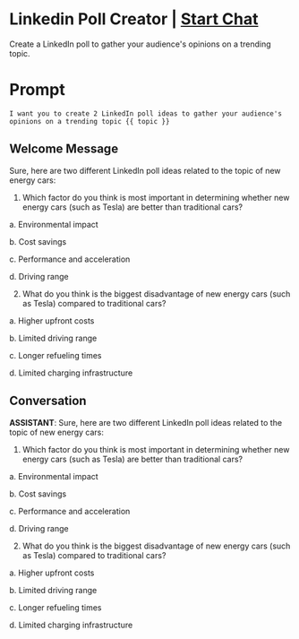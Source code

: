 

# Linkedin Poll Creator  | [Start Chat](https://gptcall.net/chat.html?data=%7B%22contact%22%3A%7B%22id%22%3A%22w6k4ksummCdhOsBjs4r6f%22%2C%22flow%22%3Atrue%7D%7D)
Create a LinkedIn poll to gather your audience's opinions on a trending topic.

# Prompt

```
I want you to create 2 LinkedIn poll ideas to gather your audience's opinions on a trending topic {{ topic }}

```

## Welcome Message
Sure, here are two different LinkedIn poll ideas related to the topic of new energy cars:



1. Which factor do you think is most important in determining whether new energy cars (such as Tesla) are better than traditional cars?

a. Environmental impact

b. Cost savings

c. Performance and acceleration

d. Driving range



2. What do you think is the biggest disadvantage of new energy cars (such as Tesla) compared to traditional cars?

a. Higher upfront costs

b. Limited driving range

c. Longer refueling times

d. Limited charging infrastructure

## Conversation

**ASSISTANT**: Sure, here are two different LinkedIn poll ideas related to the topic of new energy cars:



1. Which factor do you think is most important in determining whether new energy cars (such as Tesla) are better than traditional cars?

a. Environmental impact

b. Cost savings

c. Performance and acceleration

d. Driving range



2. What do you think is the biggest disadvantage of new energy cars (such as Tesla) compared to traditional cars?

a. Higher upfront costs

b. Limited driving range

c. Longer refueling times

d. Limited charging infrastructure

